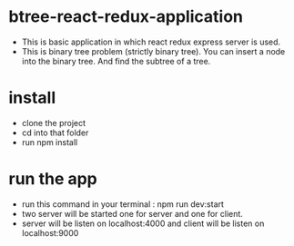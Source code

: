 # btree-react-redux-application

- This is basic application in which react redux express server is used.
- This is binary tree problem (strictly binary tree). You can insert a node into the binary tree. And find the subtree of a tree.

# install
  - clone the project
  - cd into that folder
  - run npm install
 
 # run the app
  - run this command in your terminal : npm run dev:start
  - two server will be started one for server and one for client.
  - server will be listen on localhost:4000 and client will be listen on localhost:9000
